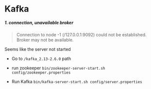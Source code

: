# Kafka

##### 1. connection, unavailable broker

> Connection to node -1 (/127.0.0.1:9092) could not be established. Broker may not be available.

Seems like the server not started


- Go to `/kafka_2.13-2.6.0` path

- run zookeeper  `bin/zookeeper-server-start.sh config/zookeeper.properties`

- Run Kafka  `bin/kafka-server-start.sh config/server.properties`